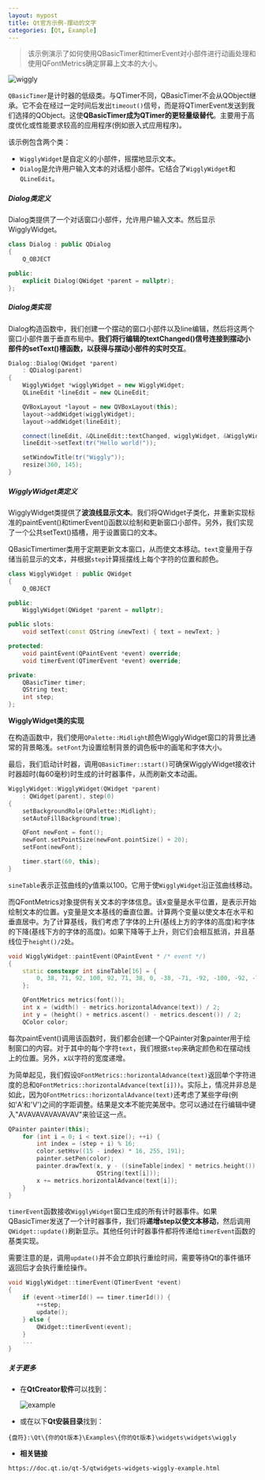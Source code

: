 ```yaml
---
layout: mypost
title: Qt官方示例-摆动的文字
categories: [Qt, Example]
---
```


> 该示例演示了如何使用QBasicTimer和timerEvent对小部件进行动画处理和使用QFontMetrics确定屏幕上文本的大小。

![wiggly](wiggly.gif)

`QBasicTimer`是计时器的低级类。与QTimer不同，QBasicTimer不会从QObject继承。它不会在经过一定时间后发出`timeout()`信号，而是将QTimerEvent发送到我们选择的QObject。这使**QBasicTimer成为QTimer的更轻量级替代**。主要用于高度优化或性能要求较高的应用程序(例如嵌入式应用程序)。

该示例包含两个类：

- `WigglyWidget`是自定义的小部件，摇摆地显示文本。
- `Dialog`是允许用户输入文本的对话框小部件。它结合了`WigglyWidget`和`QLineEdit`。

##### **Dialog类定义**

Dialog类提供了一个对话窗口小部件，允许用户输入文本。然后显示WigglyWidget。

```cpp
class Dialog : public QDialog
{
    Q_OBJECT

public:
    explicit Dialog(QWidget *parent = nullptr);
};
```

##### **Dialog类实现**

Dialog构造函数中，我们创建一个摆动的窗口小部件以及line编辑，然后将这两个窗口小部件置于垂直布局中。**我们将行编辑的textChanged()信号连接到摆动小部件的setText()槽函数，以获得与摆动小部件的实时交互**。

```cpp
Dialog::Dialog(QWidget *parent)
    : QDialog(parent)
{
    WigglyWidget *wigglyWidget = new WigglyWidget;
    QLineEdit *lineEdit = new QLineEdit;

    QVBoxLayout *layout = new QVBoxLayout(this);
    layout->addWidget(wigglyWidget);
    layout->addWidget(lineEdit);

    connect(lineEdit, &QLineEdit::textChanged, wigglyWidget, &WigglyWidget::setText);
    lineEdit->setText(tr("Hello world!"));

    setWindowTitle(tr("Wiggly"));
    resize(360, 145);
}
```

##### **WigglyWidget类定义**

WigglyWidget类提供了**波浪线显示文本**。我们将QWidget子类化，并重新实现标准的paintEvent()和timerEvent()函数以绘制和更新窗口小部件。另外，我们实现了一个公共setText()插槽，用于设置窗口的文本。

QBasicTimertimer类用于定期更新文本窗口，从而使文本移动。`text`变量用于存储当前显示的文本，并根据`step`计算摇摆线上每个字符的位置和颜色。

```cpp
class WigglyWidget : public QWidget
{
    Q_OBJECT

public:
    WigglyWidget(QWidget *parent = nullptr);

public slots:
    void setText(const QString &newText) { text = newText; }

protected:
    void paintEvent(QPaintEvent *event) override;
    void timerEvent(QTimerEvent *event) override;

private:
    QBasicTimer timer;
    QString text;
    int step;
};
```

**WigglyWidget类的实现**

在构造函数中，我们使用`QPalette::Midlight`颜色WigglyWidget窗口的背景比通常的背景略浅。`setFont`为设置绘制背景的调色板中的画笔和字体大小。

最后，我们启动计时器，调用`QBasicTimer::start()`可确保WigglyWidget接收计时器超时(每60毫秒)时生成的计时器事件，从而刷新文本动画。

```cpp
WigglyWidget::WigglyWidget(QWidget *parent)
    : QWidget(parent), step(0)
{
    setBackgroundRole(QPalette::Midlight);
    setAutoFillBackground(true);

    QFont newFont = font();
    newFont.setPointSize(newFont.pointSize() + 20);
    setFont(newFont);

    timer.start(60, this);
}
```

`sineTable`表示正弦曲线的y值乘以100。它用于使`WigglyWidget`沿正弦曲线移动。

而QFontMetrics对象提供有关文本的字体信息。该x变量是水平位置，是表示开始绘制文本的位置。y变量是文本基线的垂直位置。计算两个变量以使文本在水平和垂直居中。为了计算基线，我们考虑了字体的上升(基线上方的字体的高度)和字体的下降(基线下方的字体的高度)。如果下降等于上升，则它们会相互抵消，并且基线位于`height()/2`处。

```cpp
void WigglyWidget::paintEvent(QPaintEvent * /* event */)
{
    static constexpr int sineTable[16] = {
        0, 38, 71, 92, 100, 92, 71, 38, 0, -38, -71, -92, -100, -92, -71, -38
    };

    QFontMetrics metrics(font());
    int x = (width() - metrics.horizontalAdvance(text)) / 2;
    int y = (height() + metrics.ascent() - metrics.descent()) / 2;
    QColor color;
```

每次paintEvent()调用该函数时，我们都会创建一个QPainter对象painter用于绘制窗口的内容。对于其中的每个字符`text`，我们根据`step`来确定颜色和在摆动线上的位置。另外，x以字符的宽度递增。

为简单起见，我们假设`QFontMetrics::horizontalAdvance(text)`返回单个字符进度的总和`QFontMetrics::horizontalAdvance(text[i]))`。实际上，情况并非总是如此，因为`QFontMetrics::horizontalAdvance(text)`还考虑了某些字母(例如'A'和'V')之间的字距调整。结果是文本不能完美居中。您可以通过在行编辑中键入"AVAVAVAVAVAVAV"来验证这一点。

```cpp
QPainter painter(this);
    for (int i = 0; i < text.size(); ++i) {
        int index = (step + i) % 16;
        color.setHsv((15 - index) * 16, 255, 191);
        painter.setPen(color);
        painter.drawText(x, y - ((sineTable[index] * metrics.height()) / 400),
                         QString(text[i]));
        x += metrics.horizontalAdvance(text[i]);
    }
}
```

`timerEvent`函数接收`WigglyWidget`窗口生成的所有计时器事件。如果QBasicTimer发送了一个计时器事件，我们将**递增step以使文本移动**，然后调用`QWidget::update()`刷新显示。其他任何计时器事件都将传递给`timerEvent`函数的基类实现。

需要注意的是，调用`update()`并不会立即执行重绘时间，需要等待Qt的事件循环返回后才会执行重绘操作。

```cpp
void WigglyWidget::timerEvent(QTimerEvent *event)
{
    if (event->timerId() == timer.timerId()) {
        ++step;
        update();
    } else {
        QWidget::timerEvent(event);
    }
    ...
}
```

##### **关于更多**

- 在**QtCreator软件**可以找到：

  ![example](example.png)

- 或在以下**Qt安装目录**找到：

```text
{盘符}:\Qt\{你的Qt版本}\Examples\{你的Qt版本}\widgets\widgets\wiggly
```

- **相关链接**

```text
https://doc.qt.io/qt-5/qtwidgets-widgets-wiggly-example.html
```
